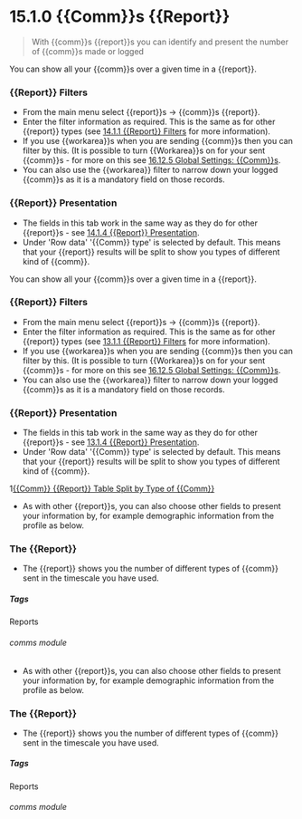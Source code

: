 # 15.1.0 {{Comm}}s {{Report}}

> With {{comm}}s {{report}}s you can  identify and present the number of {{comm}}s made or logged



You can show all your {{comm}}s over a given time in a {{report}}.

### {{Report}} Filters
- From the main menu select {{report}}s -> {{comm}}s {{report}}. 
- Enter the filter information as required. This is the same as for other {{report}} types (see [14.1.1 {{Report}} Filters](/help/index/p/14.1.1) for more information).
- If you use {{workarea}}s when you are sending {{comm}}s then you can filter by this. (It is possible to turn {{Workarea}}s on for your sent {{comm}}s - for more on this see [16.12.5 Global Settings: {{Comm}}s](/help/index/p/16.12.5).
- You can also use the {{workarea}} filter to narrow down your logged {{comm}}s as it is a mandatory field on those records.

### {{Report}} Presentation
- The fields in this tab work in the same way as they do for other {{report}}s - see [14.1.4 {{Report}} Presentation](/help/index/p/14.1.4).
- Under 'Row data' '{{Comm}} type' is selected by default. This means that your {{report}} results will be split to show you types of different kind of {{comm}}.



You can show all your {{comm}}s over a given time in a {{report}}.

### {{Report}} Filters
- From the main menu select {{report}}s -> {{comm}}s {{report}}. 
- Enter the filter information as required. This is the same as for other {{report}} types (see [13.1.1 {{Report}} Filters](/help/index/p/13.1.1) for more information).
- If you use {{workarea}}s when you are sending {{comm}}s then you can filter by this. (It is possible to turn {{Workarea}}s on for your sent {{comm}}s - for more on this see [16.12.5 Global Settings: {{Comm}}s](/help/index/p/16.12.5).
- You can also use the {{workarea}} filter to narrow down your logged {{comm}}s as it is a mandatory field on those records.

### {{Report}} Presentation
- The fields in this tab work in the same way as they do for other {{report}}s - see [13.1.4 {{Report}} Presentation](/help/index/p/13.1.4).
- Under 'Row data' '{{Comm}} type' is selected by default. This means that your {{report}} results will be split to show you types of different kind of {{comm}}.

1[{{Comm}} {{Report}} Table Split by Type of {{Comm}}](14.1.0a.png)

- As with other {{report}}s, you can also choose other fields to present your information by, for example demographic information from the profile as below.

### The {{Report}}
- The {{report}} shows you the number of different types of {{comm}} sent in the timescale you have used.


##### Tags
Reports

###### comms module



- As with other {{report}}s, you can also choose other fields to present your information by, for example demographic information from the profile as below.

### The {{Report}}
- The {{report}} shows you the number of different types of {{comm}} sent in the timescale you have used.


##### Tags
Reports

###### comms module

